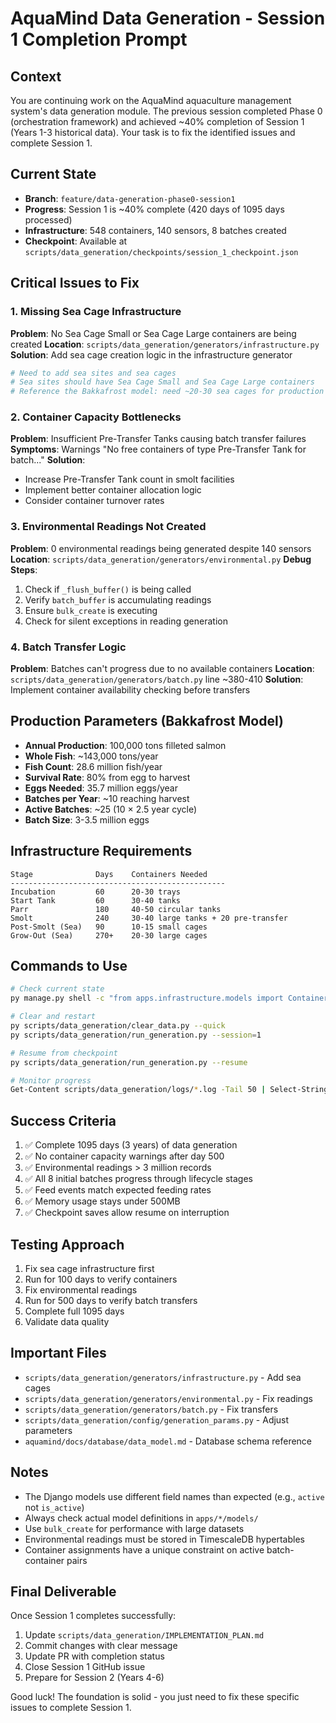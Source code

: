 # AquaMind Data Generation - Session 1 Completion Prompt

## Context
You are continuing work on the AquaMind aquaculture management system's data generation module. The previous session completed Phase 0 (orchestration framework) and achieved ~40% completion of Session 1 (Years 1-3 historical data). Your task is to fix the identified issues and complete Session 1.

## Current State
- **Branch**: `feature/data-generation-phase0-session1`
- **Progress**: Session 1 is ~40% complete (420 days of 1095 days processed)
- **Infrastructure**: 548 containers, 140 sensors, 8 batches created
- **Checkpoint**: Available at `scripts/data_generation/checkpoints/session_1_checkpoint.json`

## Critical Issues to Fix

### 1. Missing Sea Cage Infrastructure
**Problem**: No Sea Cage Small or Sea Cage Large containers are being created
**Location**: `scripts/data_generation/generators/infrastructure.py`
**Solution**: Add sea cage creation logic in the infrastructure generator
```python
# Need to add sea sites and sea cages
# Sea sites should have Sea Cage Small and Sea Cage Large containers
# Reference the Bakkafrost model: need ~20-30 sea cages for production
```

### 2. Container Capacity Bottlenecks
**Problem**: Insufficient Pre-Transfer Tanks causing batch transfer failures
**Symptoms**: Warnings "No free containers of type Pre-Transfer Tank for batch..."
**Solution**: 
- Increase Pre-Transfer Tank count in smolt facilities
- Implement better container allocation logic
- Consider container turnover rates

### 3. Environmental Readings Not Created
**Problem**: 0 environmental readings being generated despite 140 sensors
**Location**: `scripts/data_generation/generators/environmental.py`
**Debug Steps**:
1. Check if `_flush_buffer()` is being called
2. Verify `batch_buffer` is accumulating readings
3. Ensure `bulk_create` is executing
4. Check for silent exceptions in reading generation

### 4. Batch Transfer Logic
**Problem**: Batches can't progress due to no available containers
**Location**: `scripts/data_generation/generators/batch.py` line ~380-410
**Solution**: Implement container availability checking before transfers

## Production Parameters (Bakkafrost Model)
- **Annual Production**: 100,000 tons filleted salmon
- **Whole Fish**: ~143,000 tons/year
- **Fish Count**: 28.6 million fish/year
- **Survival Rate**: 80% from egg to harvest
- **Eggs Needed**: 35.7 million eggs/year
- **Batches per Year**: ~10 reaching harvest
- **Active Batches**: ~25 (10 × 2.5 year cycle)
- **Batch Size**: 3-3.5 million eggs

## Infrastructure Requirements
```
Stage              Days    Containers Needed
------------------------------------------------
Incubation         60      20-30 trays
Start Tank         60      30-40 tanks
Parr               180     40-50 circular tanks
Smolt              240     30-40 large tanks + 20 pre-transfer
Post-Smolt (Sea)   90      10-15 small cages
Grow-Out (Sea)     270+    20-30 large cages
```

## Commands to Use

```bash
# Check current state
py manage.py shell -c "from apps.infrastructure.models import Container, ContainerType; [(ct.name, Container.objects.filter(container_type=ct).count()) for ct in ContainerType.objects.all()]"

# Clear and restart
py scripts/data_generation/clear_data.py --quick
py scripts/data_generation/run_generation.py --session=1

# Resume from checkpoint
py scripts/data_generation/run_generation.py --resume

# Monitor progress
Get-Content scripts/data_generation/logs/*.log -Tail 50 | Select-String "Processed|ERROR|WARNING"
```

## Success Criteria
1. ✅ Complete 1095 days (3 years) of data generation
2. ✅ No container capacity warnings after day 500
3. ✅ Environmental readings > 3 million records
4. ✅ All 8 initial batches progress through lifecycle stages
5. ✅ Feed events match expected feeding rates
6. ✅ Memory usage stays under 500MB
7. ✅ Checkpoint saves allow resume on interruption

## Testing Approach
1. Fix sea cage infrastructure first
2. Run for 100 days to verify containers
3. Fix environmental readings
4. Run for 500 days to verify batch transfers
5. Complete full 1095 days
6. Validate data quality

## Important Files
- `scripts/data_generation/generators/infrastructure.py` - Add sea cages
- `scripts/data_generation/generators/environmental.py` - Fix readings
- `scripts/data_generation/generators/batch.py` - Fix transfers
- `scripts/data_generation/config/generation_params.py` - Adjust parameters
- `aquamind/docs/database/data_model.md` - Database schema reference

## Notes
- The Django models use different field names than expected (e.g., `active` not `is_active`)
- Always check actual model definitions in `apps/*/models/`
- Use `bulk_create` for performance with large datasets
- Environmental readings must be stored in TimescaleDB hypertables
- Container assignments have a unique constraint on active batch-container pairs

## Final Deliverable
Once Session 1 completes successfully:
1. Update `scripts/data_generation/IMPLEMENTATION_PLAN.md` 
2. Commit changes with clear message
3. Update PR with completion status
4. Close Session 1 GitHub issue
5. Prepare for Session 2 (Years 4-6)

Good luck! The foundation is solid - you just need to fix these specific issues to complete Session 1.
